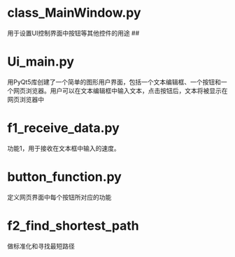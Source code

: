 # class_MainWindow.py
用于设置UI控制界面中按钮等其他控件的用途 ##
# Ui_main.py
用PyQt5库创建了一个简单的图形用户界面，包括一个文本编辑框、一个按钮和一个网页浏览器。用户可以在文本编辑框中输入文本，点击按钮后，文本将被显示在网页浏览器中
# f1_receive_data.py
功能1，用于接收在文本框中输入的速度。
# button_function.py
定义网页界面中每个按钮所对应的功能
# f2_find_shortest_path
做标准化和寻找最短路径